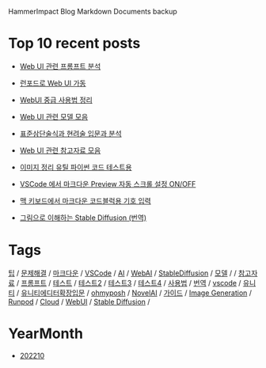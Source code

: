 HammerImpact Blog Markdown Documents backup

# Top 10 recent posts

- [Web UI 관련 프롬프트 분석](posts/20221030/20221030025316/index.md)

- [런포드로 Web UI 가동](posts/20221027/20221027193913/index.md)

- [WebUI 중급 사용법 정리](posts/20221025/20221025213944/index.md)

- [Web UI 관련 모델 모음](posts/20221025/20221025210807/index.md)

- [표준삼단술식과 현려술 입문과 분석](posts/20221025/20221025210129/index.md)

- [Web UI 관련 참고자료 모음](posts/20221025/20221025135434/index.md)

- [이미지 정리 유틸 파이썬 코드 테스트용](posts/20221025/20221025015140/index.md)

- [VSCode 에서 마크다운 Preview 자동 스크롤 설정 ON/OFF](posts/20221024/20221024065523/index.md)

- [맥 키보드에서 마크다운 코드블럭용 기호 입력](posts/20221023/20221023025629/index.md)

- [그림으로 이해하는 Stable Diffusion (번역)](posts/20221021/20221021063238/index.md)

# Tags

[팁](links_tag.md#팁) / [문제해결](links_tag.md#문제해결) / [마크다운](links_tag.md#마크다운) / [VSCode](links_tag.md#vscode) / [AI](links_tag.md#ai) / [WebAI](links_tag.md#webai) / [StableDiffusion](links_tag.md#stablediffusion) / [모델](links_tag.md#모델) / [](links_tag.md#) / [참고자료](links_tag.md#참고자료) / [프롬프트](links_tag.md#프롬프트) / [테스트](links_tag.md#테스트) / [테스트2](links_tag.md#테스트2) / [테스트3](links_tag.md#테스트3) / [테스트4](links_tag.md#테스트4) / [사용법](links_tag.md#사용법) / [번역](links_tag.md#번역) / [vscode](links_tag.md#vscode) / [유니티](links_tag.md#유니티) / [유니티에디터확장입문](links_tag.md#유니티에디터확장입문) / [ohmyposh](links_tag.md#ohmyposh) / [NovelAI](links_tag.md#novelai) / [가이드](links_tag.md#가이드) / [Image Generation](links_tag.md#image-generation) / [Runpod](links_tag.md#runpod) / [Cloud](links_tag.md#cloud) / [WebUI](links_tag.md#webui) / [Stable Diffusion](links_tag.md#stable-diffusion) / 

# YearMonth

- [202210](links_date.md#202210)



